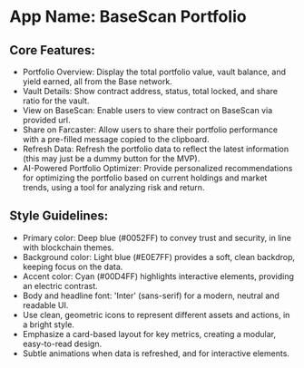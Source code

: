 # **App Name**: BaseScan Portfolio

## Core Features:

- Portfolio Overview: Display the total portfolio value, vault balance, and yield earned, all from the Base network.
- Vault Details: Show contract address, status, total locked, and share ratio for the vault.
- View on BaseScan: Enable users to view contract on BaseScan via provided url.
- Share on Farcaster: Allow users to share their portfolio performance with a pre-filled message copied to the clipboard.
- Refresh Data: Refresh the portfolio data to reflect the latest information (this may just be a dummy button for the MVP).
- AI-Powered Portfolio Optimizer: Provide personalized recommendations for optimizing the portfolio based on current holdings and market trends, using a tool for analyzing risk and return.

## Style Guidelines:

- Primary color: Deep blue (#0052FF) to convey trust and security, in line with blockchain themes.
- Background color: Light blue (#E0E7FF) provides a soft, clean backdrop, keeping focus on the data.
- Accent color: Cyan (#00D4FF) highlights interactive elements, providing an electric contrast.
- Body and headline font: 'Inter' (sans-serif) for a modern, neutral and readable UI.
- Use clean, geometric icons to represent different assets and actions, in a bright style.
- Emphasize a card-based layout for key metrics, creating a modular, easy-to-read design.
- Subtle animations when data is refreshed, and for interactive elements.